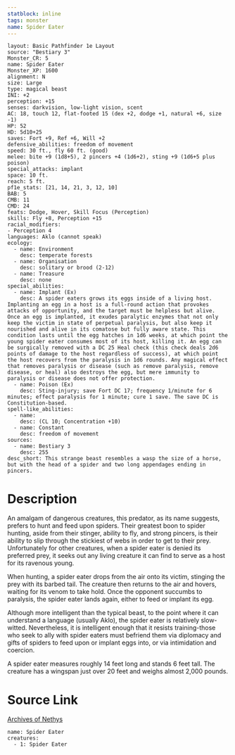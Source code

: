 ```yaml
---
statblock: inline
tags: monster
name: Spider Eater
---
```

```statblock
layout: Basic Pathfinder 1e Layout
source: "Bestiary 3"
Monster_CR: 5
name: Spider Eater
Monster_XP: 1600
alignment: N
size: Large
type: magical beast
INI: +2
perception: +15
senses: darkvision, low-light vision, scent
AC: 18, touch 12, flat-footed 15 (dex +2, dodge +1, natural +6, size -1)
HP: 52
HD: 5d10+25
saves: Fort +9, Ref +6, Will +2
defensive_abilities: freedom of movement
speed: 30 ft., fly 60 ft. (good)
melee: bite +9 (1d8+5), 2 pincers +4 (1d6+2), sting +9 (1d6+5 plus poison)
special_attacks: implant
space: 10 ft.
reach: 5 ft.
pf1e_stats: [21, 14, 21, 3, 12, 10]
BAB: 5
CMB: 11
CMD: 24
feats: Dodge, Hover, Skill Focus (Perception)
skills: Fly +8, Perception +15
racial_modifiers:
- Perception 4
languages: Aklo (cannot speak)
ecology:
  - name: Environment
    desc: temperate forests
  - name: Organisation
    desc: solitary or brood (2-12)
  - name: Treasure
    desc: none
special_abilities:
  - name: Implant (Ex)
    desc: A spider eaters grows its eggs inside of a living host. Implanting an egg in a host is a full-round action that provokes attacks of opportunity, and the target must be helpless but alive. Once an egg is implanted, it exudes paralytic enzymes that not only keep the victim in state of perpetual paralysis, but also keep it nourished and alive in its comatose but fully aware state. This condition lasts until the egg hatches in 1d6 weeks, at which point the young spider eater consumes most of its host, killing it. An egg can be surgically removed with a DC 25 Heal check (this check deals 2d6 points of damage to the host regardless of success), at which point the host recovers from the paralysis in 1d6 rounds. Any magical effect that removes paralysis or disease (such as remove paralysis, remove disease, or heal) also destroys the egg, but mere immunity to paralysis or disease does not offer protection.
  - name: Poison (Ex)
    desc: Sting-injury; save Fort DC 17; frequency 1/minute for 6 minutes; effect paralysis for 1 minute; cure 1 save. The save DC is Constitution-based.
spell-like_abilities:
  - name:
    desc: (CL 10; Concentration +10)
  - name: Constant
    desc: freedom of movement
sources:
  - name: Bestiary 3
    desc: 255
desc_short: This strange beast resembles a wasp the size of a horse, but with the head of a spider and two long appendages ending in pincers.
```
# Description
An amalgam of dangerous creatures, this predator, as its name suggests, prefers to hunt and feed upon spiders. Their greatest boon to spider hunting, aside from their stinger, ability to fly, and strong pincers, is their ability to slip through the stickiest of webs in order to get to their prey. Unfortunately for other creatures, when a spider eater is denied its preferred prey, it seeks out any living creature it can find to serve as a host for its ravenous young.

When hunting, a spider eater drops from the air onto its victim, stinging the prey with its barbed tail. The creature then returns to the air and hovers, waiting for its venom to take hold. Once the opponent succumbs to paralysis, the spider eater lands again, either to feed or implant its egg.

Although more intelligent than the typical beast, to the point where it can understand a language (usually Aklo), the spider eater is relatively slow-witted. Nevertheless, it is intelligent enough that it resists training-those who seek to ally with spider eaters must befriend them via diplomacy and gifts of spiders to feed upon or implant eggs into, or via intimidation and coercion.

A spider eater measures roughly 14 feet long and stands 6 feet tall. The creature has a wingspan just over 20 feet and weighs almost 2,000 pounds.
# Source Link
[Archives of Nethys](https://aonprd.com/MonsterDisplay.aspx?ItemName=Spider%20Eater)
```encounter-table
name: Spider Eater
creatures:
  - 1: Spider Eater
```
